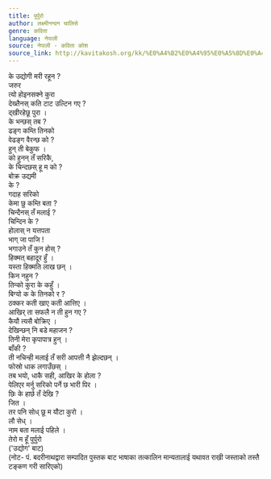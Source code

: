 ```yaml
---
title: पुर्पुरो
author: लक्ष्मीनन्दन चालिसे
genre: कविता
language: नेपाली
source: नेपाली - कविता कोश
source_link: http://kavitakosh.org/kk/%E0%A4%B2%E0%A4%95%E0%A5%8D%E0%A4%B7%E0%A5%8D%E0%A4%AE%E0%A5%80%E0%A4%A8%E0%A4%A8%E0%A5%8D%E0%A4%A6%E0%A4%A8_%E0%A4%9A%E0%A4%BE%E0%A4%B2%E0%A4%BF%E0%A4%B8%E0%A5%87
---
```


के उद्योगी मरी रहून ?  
जरुर  
त्यो होइनसक्ने कुरा  
देख्तैनस् कति टाट उल्टिन गए ?  
द्खीरहेछू पुरा ।  
के भन्छस् तब ?  
ढङ्ग कम्ति तिनको  
वेढङ्ग वैरन्छ को ?  
हुन् ती बेकुफ ।  
को हुनन् तँ सरिकै,  
के चिन्दछस् हू म को ?  
बोक्र उद्यमी  
के ?  
गदाह सरिको  
केमा छु कम्ति बता ?  
चिन्दैनस् तँ मलाई ?  
चिन्दिन के ?  
होलास् न यत्तपता  
भाग् जा पाजि !  
भगाउने तँ कुन होस् ?  
हिक्मत् बहादूर हुँ ।  
यस्ता हिक्मति लाख छन् ।  
किन नहुन ?  
तिन्को कुरा के कहुँ ।  
बिग्यो क के तिनको र ?  
ठक्कर कती खाए कती आत्तिए ।  
आखिर् ता सफलै न ती हुन गए ?  
कैयौ त्यसै बोक्रिए ।  
देखिन्छन् नि बडे महाजन ?  
तिनी मेरा कृपापात्र हुन् ।  
बाँकी ?  
ती नचिन्ही मलाई तँ सरी आपत्ती नै झेल्दछन् ।  
फोस्रो धाक लगाउँछस् ।  
तब भयो, धाकै सही, आखिर के होला ?  
पेलिएर मर्नु सरिको पर्ने छ भारी पिर ।  
छिः के हार्छ तँ देखि ?  
जित ।  
तर पनि सोध् छू म यौटा कुरो ।  
लौ सेध् ।  
नाम बता मलाई पहिले ।  
तेरो म हूँ पुर्पुरो  
('उद्योग' बाट)  
(नोट- पं. बदरीनाथद्वारा सम्पादित पुस्तक बाट भाषाका तत्कालिन मान्यतालाई यथावत राखी जस्ताको तस्तै टङ्कण गरी सारिएको)
